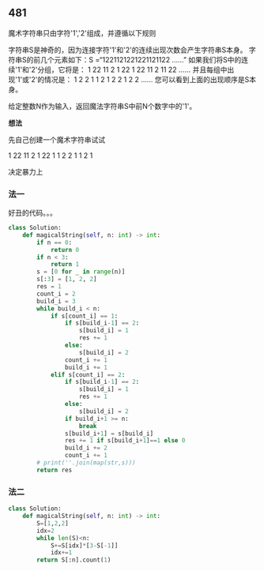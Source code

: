 ## 481

魔术字符串只由字符'1','2'组成，并遵循以下规则

字符串S是神奇的，因为连接字符'1'和'2'的连续出现次数会产生字符串S本身。
字符串S的前几个元素如下：S =“1221121221221121122 ......”
如果我们将S中的连续'1'和'2'分组，它将是：
1 22 11 2 1 22 1 22 11 2 11 22 ......
并且每组中出现'1'或'2'的情况是：
1 2 2 1 1 2 1 2 2 1 2 2 ......
您可以看到上面的出现顺序是S本身。

给定整数N作为输入，返回魔法字符串S中前N个数字中的'1'。

**想法**

先自己创建一个魔术字符串试试

1 22 11 2 1 22 1
1 2  2  1 1 2 1

决定暴力上

### 法一

好丑的代码。。。

```py
class Solution:
    def magicalString(self, n: int) -> int:
        if n == 0:
            return 0
        if n < 3:
            return 1
        s = [0 for _ in range(n)]
        s[:3] = [1, 2, 2]
        res = 1
        count_i = 2
        build_i = 3
        while build_i < n:
            if s[count_i] == 1:
                if s[build_i-1] == 2:
                    s[build_i] = 1
                    res += 1
                else:
                    s[build_i] = 2
                count_i += 1
                build_i += 1
            elif s[count_i] == 2:
                if s[build_i-1] == 2:
                    s[build_i] = 1
                    res += 1
                else:
                    s[build_i] = 2
                if build_i+1 >= n:
                    break
                s[build_i+1] = s[build_i]
                res += 1 if s[build_i+1]==1 else 0
                build_i += 2
                count_i += 1
        # print(''.join(map(str,s)))
        return res

```

### 法二

```py
class Solution:
    def magicalString(self, n: int) -> int:
        S=[1,2,2]
        idx=2
        while len(S)<n:
            S+=S[idx]*[3-S[-1]]
            idx+=1
        return S[:n].count(1)
```

